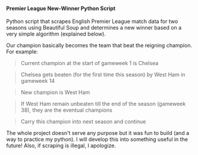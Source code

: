 #### Premier League New-Winner Python Script

Python script that scrapes English Premier League match data for two seasons using Beautiful Soup and determines a new winner based on a very simple algorithm (explained below).

Our champion basically becomes the team that beat the reigning champion. For example:

> Current champion at the start of gameweek 1 is Chelsea

> Chelsea gets beaten (for the first time this season) by West Ham in gameweek 14

> New champion is West Ham 

> If West Ham remain unbeaten till the end of the season (gameweek 38), they are the eventual champions

> Carry this champion into next season and continue

The whole project doesn't serve any purpose but it was fun to build (and a way to practice my python). I will develop this into something useful in the future! Also, if scraping is illegal, I apologize.
